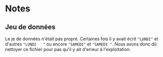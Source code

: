 # Notes

## Jeu de données
Le je de données n'était pas propre. Certaines fois il y avait écrit `"LUNDI"` et d'autres `"LUNDI   "` ou encore `"SAMEDI"` et `"SAMEDI "`. Nous avons donc dû nettoyer ce fichier pour pas qu'il y ait d'erreur à l'exploitation.